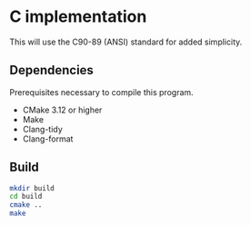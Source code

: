 # C implementation
This will use the C90-89 (ANSI) standard for added simplicity.

## Dependencies
Prerequisites necessary to compile this program.

* CMake 3.12 or higher
* Make
* Clang-tidy
* Clang-format

## Build

```sh
mkdir build
cd build
cmake ..
make
```
